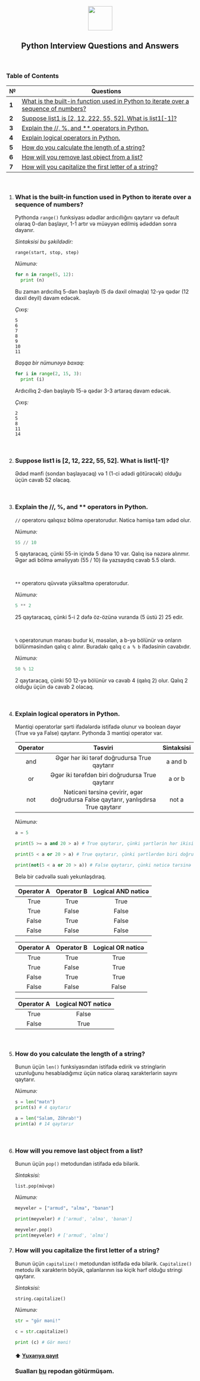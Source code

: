 <div align="center">
<img width="65" src="https://i.postimg.cc/50RBRxjd/python.png">

## Python Interview Questions and Answers

</div>

<br/>

### Table of Contents

| №     | Questions                                                                                                                                                                                                                                  |
| ----- | ------------------------------------------------------------------------------------------------------------------------------------------------------------------------------------------------------------------------------------------ |
| **1** | [What is the built-in function used in Python to iterate over a sequence of numbers?](https://github.com/isbendiyarovanezrin/PythonQuestionsAndAnswers#what-is-the-built-in-function-used-in-python-to-iterate-over-a-sequence-of-numbers) |
| **2** | [Suppose list1 is [2, 12, 222, 55, 52]. What is list1[-1]?](https://github.com/isbendiyarovanezrin/PythonQuestionsAndAnswers#suppose-list1-is-2-12-222-55-52-what-is-list1-1)                                                              |
| **3** | [Explain the //, %, and \*\* operators in Python.](https://github.com/isbendiyarovanezrin/PythonQuestionsAndAnswers#explain-the---and--operators-in-python)                                                                                |
| **4** | [Explain logical operators in Python.](https://github.com/isbendiyarovanezrin/PythonQuestionsAndAnswers#explain-logical-operators-in-python)                                                                                               |
| **5** | [How do you calculate the length of a string?](https://github.com/isbendiyarovanezrin/PythonQuestionsAndAnswers#how-do-you-calculate-the-length-of-a-string)                                                                               |
| **6** | [How will you remove last object from a list?](https://github.com/isbendiyarovanezrin/PythonQuestionsAndAnswers#how-will-you-remove-last-object-from-a-list)                                                                               |
| **7** | [How will you capitalize the first letter of a string?](https://github.com/isbendiyarovanezrin/PythonQuestionsAndAnswers#how-will-you-capitalize-the-first-letter-of-a-string)                                                             |

<br/>

1.  ### What is the built-in function used in Python to iterate over a sequence of numbers?

    Pythonda `range()` funksiyası ədədlər ardıcıllığını qaytarır və default olaraq 0-dan başlayır, 1-1 artır və müəyyən edilmiş ədəddən sonra dayanır.

    _Sintaksisi bu şəkildədir:_

    ```
    range(start, stop, step)
    ```

    _Nümunə:_

    ```py
    for n in range(5, 12):
      print (n)
    ```

    Bu zaman ardıcıllıq 5-dən başlayıb (5 də daxil olmaqla) 12-yə qədər (12 daxil deyil) davam edəcək.

    _Çıxış:_

    ```
    5
    6
    7
    8
    9
    10
    11
    ```

    _Başqa bir nümunəyə baxaq:_

    ```py
    for i in range(2, 15, 3):
      print (i)
    ```

    Ardıcıllıq 2-dən başlayıb 15-ə qədər 3-3 artaraq davam edəcək.

    _Çıxış:_

    ```
    2
    5
    8
    11
    14
    ```

<br />

2. ### Suppose list1 is [2, 12, 222, 55, 52]. What is list1[-1]?

   Ədəd mənfi (sondan başlayacaq) və 1 (1-ci ədədi götürəcək) olduğu üçün cavab 52 olacaq.

<br />

3. ### Explain the //, %, and \*\* operators in Python.

   `//` operatoru qalıqsız bölmə operatorudur. Nəticə həmişə tam ədəd olur. <br>

   _Nümunə:_

   ```py
   55 // 10
   ```

   5 qaytaracaq, çünki 55-in içində 5 dənə 10 var. Qalıq isə nəzərə alınmır. Əgər adi bölmə əməliyyatı (55 / 10) ilə yazsaydıq cavab 5.5 olardı.

   <br />

   `**` operatoru qüvvətə yüksəltmə operatorudur. <br />

   _Nümunə:_

   ```py
   5 ** 2
   ```

   25 qaytaracaq, çünki 5-i 2 dəfə öz-özünə vuranda (5 üstü 2) 25 edir.

   <br />

   `%` operatorunun mənası budur ki, məsələn, a b-yə bölünür və onların bölünməsindən qalıq c alınır. Buradakı qalıq c `a % b` ifadəsinin cavabıdır.

   _Nümunə:_

   ```py
   50 % 12
   ```

   2 qaytaracaq, çünki 50 12-yə bölünür və cavab 4 (qalıq 2) olur. Qalıq 2 olduğu üçün də cavab 2 olacaq.

<br />

4. ### Explain logical operators in Python.

   Məntiqi operatorlar şərti ifadələrdə istifadə olunur və boolean dəyər (True və ya False) qaytarır. Pythonda 3 məntiqi operator var.

   | Operator |                                       Təsviri                                       | Sintaksisi |
   | :------: | :---------------------------------------------------------------------------------: | :--------: |
   |   and    |                     Əgər hər iki tərəf doğrudursa True qaytarır                     |  a and b   |
   |    or    |                   Əgər iki tərəfdən biri doğrudursa True qaytarır                   |   a or b   |
   |   not    | Nəticəni tərsinə çevirir, əgər doğrudursa False qaytarır, yanlışdırsa True qaytarır |   not a    |

   _Nümunə:_

   ```py
   a = 5

   print(5 >= a and 20 > a) # True qaytarır, çünki şərtlərin hər ikisi də doğrudur

   print(5 < a or 20 > a) # True qaytarır, çünki şərtlərdən biri doğrudur

   print(not(5 < a or 20 > a)) # False qaytarır, çünki nəticə tərsinə çevrilir
   ```

   Belə bir cədvəllə sualı yekunlaşdıraq.

   | Operator A | Operator B | Logical AND nəticə |
   | :--------: | :--------: | :----------------: |
   |    True    |    True    |        True        |
   |    True    |   False    |       False        |
   |   False    |    True    |       False        |
   |   False    |   False    |       False        |

   | Operator A | Operator B | Logical OR nəticə |
   | :--------: | :--------: | :---------------: |
   |    True    |    True    |       True        |
   |    True    |   False    |       True        |
   |   False    |    True    |       True        |
   |   False    |   False    |       False       |

   | Operator A | Logical NOT nəticə |
   | :--------: | :----------------: |
   |    True    |       False        |
   |   False    |        True        |

   <br />

5. ### How do you calculate the length of a string?

   Bunun üçün `len()` funksiyasından istifadə edirik və stringlərin uzunluğunu hesabladığımız üçün nəticə olaraq xarakterlərin sayını qaytarır.

   _Nümunə:_

   ```py
   s = len("mətn")
   print(s) # 4 qaytarır

   a = len("Salam, Zöhrab!")
   print(a) # 14 qaytarır
   ```

   <br />

6. ### How will you remove last object from a list?

   Bunun üçün `pop()` metodundan istifadə edə bilərik.

   _Sintaksisi:_

   ```
   list.pop(mövqe)
   ```

   _Nümunə:_

   ```py
   meyveler = ["armud", "alma", "banan"]

   print(meyveler) # ['armud', 'alma', 'banan']

   meyveler.pop()
   print(meyveler) # ['armud', 'alma']
   ```

7. ### How will you capitalize the first letter of a string?

   Bunun üçün `capitalize()` metodundan istifadə edə bilərik. `Capitalize()` metodu ilk xarakterin böyük, qalanlarının isə kiçik hərf olduğu stringi qaytarır.

   _Sintaksisi:_

   ```
   string.capitalize()
   ```

   _Nümunə:_

   ```py
   str = "gör məni!"

   c = str.capitalize()

   print (c) # Gör məni!
   ```

   #### ⬆ [Yuxarıya qayıt](https://github.com/isbendiyarovanezrin/PythonQuestionsAndAnswers#readme)

   ### Sualları [bu](https://github.com/learning-zone/python-interview-questions "Click me!🙃") repodan götürmüşəm.
